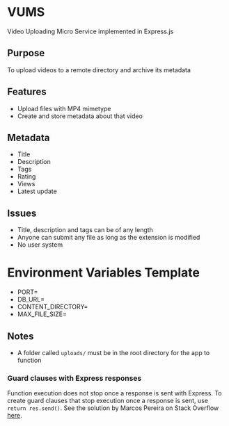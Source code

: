 # VUMS
Video Uploading Micro Service implemented in Express.js

## Purpose
To upload videos to a remote directory and archive its metadata

## Features
- Upload files with MP4 mimetype
- Create and store metadata about that video

## Metadata
- Title
- Description
- Tags
- Rating
- Views
- Latest update

## Issues
- Title, description and tags can be of any length
- Anyone can submit any file as long as the extension is modified
- No user system

# Environment Variables Template
- PORT=
- DB_URL=
- CONTENT_DIRECTORY=
- MAX_FILE_SIZE=

## Notes
- A folder called `uploads/` must be in the root directory for the app to function 

### Guard clauses with Express responses
Function execution does not stop once a response is sent with Express.
To create guard clauses that stop execution once a response is sent, use `return res.send()`.
See the solution by Marcos Pereira on Stack Overflow [here](https://stackoverflow.com/a/25038317).
